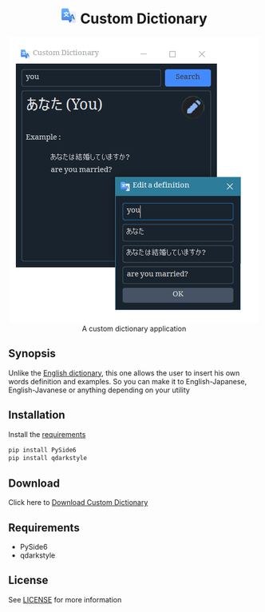 
<h1 align='center'> <img width=32 src='icon.png'> Custom Dictionary</h1>
<p align='center'>
    <img src='../../_img/custom_dictionary.PNG'><br>
    A custom dictionary application 
</p>

## Synopsis

Unlike the [English dictionary](https://github.com/besnoi/pyapps/tree/main/src/Dictionary), this one allows the user to insert his own words definition and examples. So you can make it to English-Japanese, English-Javanese or anything depending on your utility

## Installation

Install the [requirements](#requirements)
```bash
pip install PySide6
pip install qdarkstyle
```

## Download

Click here to [Download Custom Dictionary](https://downgit.github.io/#/home?url=https://github.com/besnoi/pyapps/tree/main/src/Custom%20Dictionary)

## Requirements
- PySide6
- qdarkstyle

## License

See [LICENSE](https://github.com/besnoi/pyApps/blob/main/LICENSE) for more information
